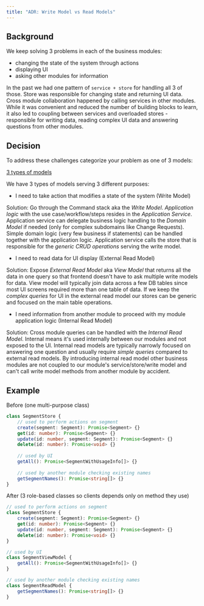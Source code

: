```yaml
---
title: "ADR: Write Model vs Read Models"
---
```


## Background

We keep solving 3 problems in each of the business modules:
* changing the state of the system through actions
* displaying UI 
* asking other modules for information

In the past we had one pattern of `service + store` for handling all 3 of those. Store was responsible for changing state and returning UI data. Cross module collaboration
happened by calling services in other modules. While it was convenient and reduced the number of building blocks to learn, it also led to coupling between
services and overloaded stores - responsible for writing data, reading complex UI data and answering questions from other modules.

## Decision

To address these challenges categorize your problem as one of 3 models:

[3 types of models](/img/write-model-vs-read-models.png)

We have 3 types of models serving 3 different purposes:
* I need to take action that modifies a state of the system (Write Model) 

Solution: Go through the Command stack aka the *Write Model*. *Application logic* with the use case/workflow/steps resides in the *Application Service*. Application service can delegate
  business logic handling to the *Domain Model* if needed (only for complex subdomains like Change Requests). Simple domain logic (very few business if statements)
  can be handled together with the application logic. Application service calls the store that is responsible for the *generic CRUD operations* serving the write model. 

* I need to read data for UI display (External Read Model)
  
Solution: Expose *External Read Model* aka *View Model* that returns all the data in one query so that frontend doesn't have to ask multiple write models for data.
  View model will typically join data across a few DB tables since most UI screens required more than one table of data. If we keep the *complex queries* for UI
  in the external read model our stores can be generic and focused on the main table operations.

* I need information from another module to proceed with my module application logic (Internal Read Model)
  
Solution: Cross module queries can be handled with the *Internal Read Model*. Internal means it's used internally between our modules and not exposed to the UI.
  Internal read models are typically narrowly focused on answering one question and usually require *simple queries* compared to external read models. By introducing internal
  read model other business modules are not coupled to our module's service/store/write model and can't call write model methods from another module by accident.

## Example

Before (one multi-purpose class)
```typescript
class SegmentStore {
    // used to perform actions on segment
    create(segment: Segment): Promise<Segment> {}
    get(id: number): Promise<Segment> {}
    update(id: number, segment: Segment): Promise<Segment> {}
    delete(id: number): Promise<void> {}
    
    // used by UI
    getAll(): Promise<SegmentWithUsageInfo[]> {}
    
    // used by another module checking existing names
    getSegmentNames(): Promise<string[]> {}
}
```

After (3 role-based classes so clients depends only on method they use)
```typescript
// used to perform actions on segment
class SegmentStore {
    create(segment: Segment): Promise<Segment> {}
    get(id: number): Promise<Segment> {}
    update(id: number, segment: Segment): Promise<Segment> {}
    delete(id: number): Promise<void> {}
}

// used by UI
class SegmentViewModel {
    getAll(): Promise<SegmentWithUsageInfo[]> {}
}

// used by another module checking existing names
class SegmentReadModel {
    getSegmentNames(): Promise<string[]> {}
}
```

